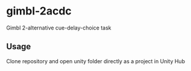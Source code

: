 # gimbl-2acdc
Gimbl 2-alternative cue-delay-choice task

## Usage
Clone repository and open unity folder directly as a project in Unity Hub

